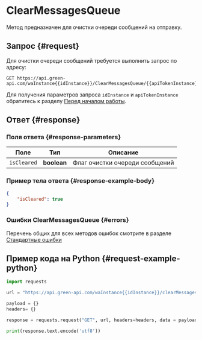 # ClearMessagesQueue

Метод предназначен для очистки очереди сообщений на отправку.

## Запрос {#request}

Для очистки очереди сообщений требуется выполнить запрос по адресу:
```
GET https://api.green-api.com/waInstance{{idInstance}}/ClearMessagesQueue/{{apiTokenInstance}}
```

Для получения параметров запроса `idInstance` и `apiTokenInstance` обратитесь к разделу [Перед началом работы](/before-start#parameters).

## Ответ {#response}

### Поля ответа {#response-parameters}

Поле | Тип |  Описание
----- | ----- | ----- 
`isCleared` | **boolean** | Флаг очистки очереди сообщений

### Пример тела ответа {#response-example-body}

```json
{
    "isCleared": true
}
```

### Ошибки ClearMessagesQueue {#errors}

Перечень общих для всех методов ошибок смотрите в разделе [Стандартные ошибки](/api/common-errors)

## Пример кода на Python  {#request-example-python}

```python
import requests

url = "https://api.green-api.com/waInstance{{idInstance}}/clearMessagesQueue/{{apiTokenInstance}}"

payload = {}
headers= {}

response = requests.request("GET", url, headers=headers, data = payload)

print(response.text.encode('utf8'))
```